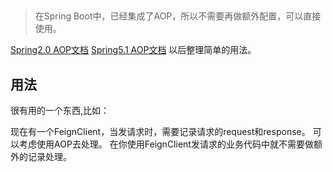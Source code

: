 ##
> 在Spring Boot中，已经集成了AOP，所以不需要再做额外配置，可以直接使用。

[Spring2.0 AOP文档](https://docs.spring.io/spring/docs/2.0.x/reference/aop.html#d0e7028)
[Spring5.1 AOP文档](https://docs.spring.io/spring/docs/5.1.x/spring-framework-reference/core.html#aop-ataspectj)
以后整理简单的用法。

## 用法
很有用的一个东西,比如：

现在有一个FeignClient，当发请求时，需要记录请求的request和response。
可以考虑使用AOP去处理。
在你使用FeignClient发请求的业务代码中就不需要做额外的记录处理。

